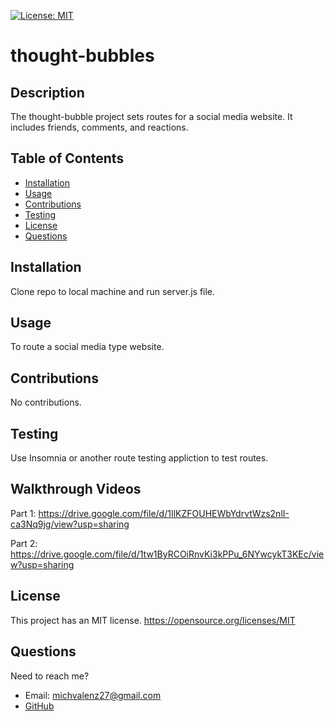 [![License: MIT](https://img.shields.io/static/v1?label=license&message=MIT&color=green)](https://opensource.org/licenses/MIT)

# thought-bubbles

## Description

The thought-bubble project sets routes for a social media website. It includes friends, comments, and reactions.

## Table of Contents

- [Installation](#Installation)
- [Usage](#Usage)
- [Contributions](#Contributions)
- [Testing](#Testing)
- [License](#License)
- [Questions](#Questions)

## Installation

Clone repo to local machine and run server.js file.

## Usage

To route a social media type website.

## Contributions

No contributions.

## Testing

Use Insomnia or another route testing appliction to test routes.

## Walkthrough Videos
Part 1: https://drive.google.com/file/d/1IlKZFOUHEWbYdrvtWzs2nlI-ca3Nq9jg/view?usp=sharing


Part 2: https://drive.google.com/file/d/1tw1ByRCOiRnvKi3kPPu_6NYwcykT3KEc/view?usp=sharing



## License

This project has an MIT license.
https://opensource.org/licenses/MIT

## Questions

Need to reach me?

- Email: michvalenz27@gmail.com
- [GitHub](https://github.com/MichValenz/thought-bubbles)
